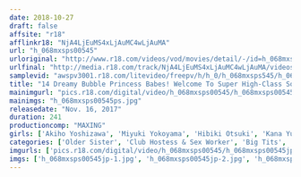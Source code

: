 ```yaml
---
date: 2018-10-27
draft: false
affsite: "r18"
afflinkr18: "NjA4LjEuMS4xLjAuMC4wLjAuMA"
url: "h_068mxsps00545"
urloriginal: "http://www.r18.com/videos/vod/movies/detail/-/id=h_068mxsps00545"
urlfinal: "http://media.r18.com/track/NjA4LjEuMS4xLjAuMC4wLjAuMA/videos/vod/movies/detail/-/id=h_068mxsps00545"
samplevid: "awspv3001.r18.com/litevideo/freepv/h/h_0/h_068mxsps545/h_068mxsps545_dmb_w.mp4"
title: "14 Dreamy Bubble Princess Babes! Welcome To Super High-Class Soapland LUXE"
mainimgurl: "pics.r18.com/digital/video/h_068mxsps00545/h_068mxsps00545ps.jpg"
mainimgs: "h_068mxsps00545ps.jpg"
releasedate: "Nov. 16, 2017"
duration: 241
productioncomp: "MAXING"
girls: ['Akiho Yoshizawa', 'Miyuki Yokoyama', 'Hibiki Otsuki', 'Kana Yume', 'Yukina', 'Mia Asakura', 'Mako Konno', 'Natsu Kimino', 'Hana Aoyama', 'Miori Matsushita']
categories: ['Older Sister', 'Club Hostess & Sex Worker', 'Big Tits', 'Compilation', 'Over 4 Hours', 'Hi-Def', 'Special 7 studios SALE']
imgurls: ['pics.r18.com/digital/video/h_068mxsps00545/h_068mxsps00545jp-1.jpg', 'pics.r18.com/digital/video/h_068mxsps00545/h_068mxsps00545jp-2.jpg', 'pics.r18.com/digital/video/h_068mxsps00545/h_068mxsps00545jp-3.jpg', 'pics.r18.com/digital/video/h_068mxsps00545/h_068mxsps00545jp-4.jpg', 'pics.r18.com/digital/video/h_068mxsps00545/h_068mxsps00545jp-5.jpg', 'pics.r18.com/digital/video/h_068mxsps00545/h_068mxsps00545jp-6.jpg', 'pics.r18.com/digital/video/h_068mxsps00545/h_068mxsps00545jp-7.jpg', 'pics.r18.com/digital/video/h_068mxsps00545/h_068mxsps00545jp-8.jpg', 'pics.r18.com/digital/video/h_068mxsps00545/h_068mxsps00545jp-9.jpg', 'pics.r18.com/digital/video/h_068mxsps00545/h_068mxsps00545jp-10.jpg', 'pics.r18.com/digital/video/h_068mxsps00545/h_068mxsps00545jp-11.jpg', 'pics.r18.com/digital/video/h_068mxsps00545/h_068mxsps00545jp-12.jpg', 'pics.r18.com/digital/video/h_068mxsps00545/h_068mxsps00545jp-13.jpg', 'pics.r18.com/digital/video/h_068mxsps00545/h_068mxsps00545jp-14.jpg', 'pics.r18.com/digital/video/h_068mxsps00545/h_068mxsps00545jp-15.jpg', 'pics.r18.com/digital/video/h_068mxsps00545/h_068mxsps00545jp-16.jpg', 'pics.r18.com/digital/video/h_068mxsps00545/h_068mxsps00545jp-17.jpg', 'pics.r18.com/digital/video/h_068mxsps00545/h_068mxsps00545jp-18.jpg', 'pics.r18.com/digital/video/h_068mxsps00545/h_068mxsps00545jp-19.jpg', 'pics.r18.com/digital/video/h_068mxsps00545/h_068mxsps00545jp-20.jpg']
imgs: ['h_068mxsps00545jp-1.jpg', 'h_068mxsps00545jp-2.jpg', 'h_068mxsps00545jp-3.jpg', 'h_068mxsps00545jp-4.jpg', 'h_068mxsps00545jp-5.jpg', 'h_068mxsps00545jp-6.jpg', 'h_068mxsps00545jp-7.jpg', 'h_068mxsps00545jp-8.jpg', 'h_068mxsps00545jp-9.jpg', 'h_068mxsps00545jp-10.jpg', 'h_068mxsps00545jp-11.jpg', 'h_068mxsps00545jp-12.jpg', 'h_068mxsps00545jp-13.jpg', 'h_068mxsps00545jp-14.jpg', 'h_068mxsps00545jp-15.jpg', 'h_068mxsps00545jp-16.jpg', 'h_068mxsps00545jp-17.jpg', 'h_068mxsps00545jp-18.jpg', 'h_068mxsps00545jp-19.jpg', 'h_068mxsps00545jp-20.jpg']
---
```

